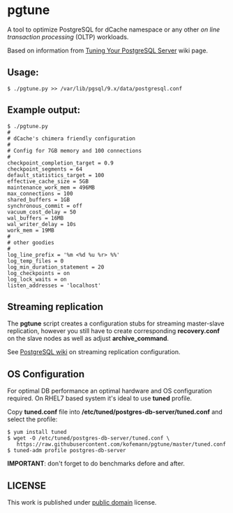 pgtune
======

A tool to optimize PostgreSQL for dCache namespace or any other *on line transaction processing*
(OLTP) workloads.

Based on information from [Tuning Your PostgreSQL Server][3] wiki page.

Usage:
------
```
$ ./pgtune.py >> /var/lib/pgsql/9.x/data/postgresql.conf
```

Example output:
--------------
```
$ ./pgtune.py
#
# dCache's chimera friendly configuration
#
# Config for 7GB memory and 100 connections
#
checkpoint_completion_target = 0.9
checkpoint_segments = 64
default_statistics_target = 100
effective_cache_size = 5GB
maintenance_work_mem = 496MB
max_connections = 100
shared_buffers = 1GB
synchronous_commit = off
vacuum_cost_delay = 50
wal_buffers = 16MB
wal_writer_delay = 10s
work_mem = 19MB
#
# other goodies
#
log_line_prefix = '%m <%d %u %r> %%'
log_temp_files = 0
log_min_duration_statement = 20
log_checkpoints = on
log_lock_waits = on
listen_addresses = 'localhost'
```

Streaming replication
---------------------
The **pgtune** script creates a configuration stubs for streaming master-slave
replication, however you still have to create corresponding **recovery.conf** on
the slave nodes as well as adjust **archive_command**.

See [PostgreSQL wiki][1] on streaming replication configuration.

OS Configuration
----------------
For optimal DB performance an optimal hardware and OS configuration required.
On RHEL7 based system it's ideal to use **tuned** profile.

Copy **tuned.conf** file into **/etc/tuned/postgres-db-server/tuned.conf** and select the
profile:

```
$ yum install tuned
$ wget -O /etc/tuned/postgres-db-server/tuned.conf \
   https://raw.githubusercontent.com/kofemann/pgtune/master/tuned.conf
$ tuned-adm profile postgres-db-server
```

**IMPORTANT**: don't forget to do benchmarks defore and after.

LICENSE
-------
This work is published under [public domain][2] license.

[1]: https://wiki.postgresql.org/wiki/Streaming_Replication
[2]: https://creativecommons.org/licenses/publicdomain/
[3]: https://wiki.postgresql.org/wiki/Tuning_Your_PostgreSQL_Server
